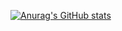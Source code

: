 [![Anurag's GitHub stats](https://github-readme-stats.vercel.app/api/top-langs/?username=yxrxy)](https://github.com/anuraghazra/github-readme-stats)


